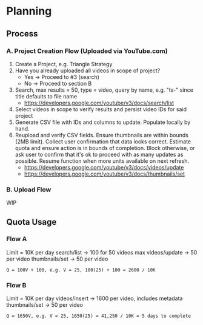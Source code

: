 # Planning

## Process

### A. Project Creation Flow (Uploaded via YouTube.com)

1. Create a Project, e.g. Triangle Strategy
2. Have you already uploaded all videos in scope of project?
    - Yes -> Proceed to #3 (search)
    - No -> Proceed to section B
3. Search, max results = 50, type = video, query by name, e.g. "ts-" since title defaults to file name
    - https://developers.google.com/youtube/v3/docs/search/list
4. Select videos in scope to verify results and persist video IDs for said project
5. Generate CSV file with IDs and columns to update. Populate locally by hand.
6. Reupload and verify CSV fields. Ensure thumbnails are within bounds (2MB limit). Collect user confirmation that data looks correct. Estimate quota and ensure action is in bounds of completion. Block otherwise, or ask user to confirm that it's ok to proceed with as many updates as possible. Resume function when more units available on next refresh.
    - https://developers.google.com/youtube/v3/docs/videos/update
    - https://developers.google.com/youtube/v3/docs/thumbnails/set

### B. Upload Flow

WIP

## Quota Usage

### Flow A

Limit = 10K per day
    search/list -> 100 for 50 videos max
    videos/update -> 50 per video
    thumbnails/set -> 50 per video

    Q = 100V + 100, e.g. V = 25, 100(25) + 100 = 2600 / 10K

### Flow B
Limit = 10K per day
    videos/insert -> 1600 per video, includes metadata
    thumbnails/set -> 50 per video

    Q = 1650V, e.g. V = 25, 1650(25) = 41,250 / 10K = 5 days to complete